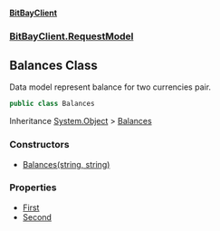 #### [BitBayClient](./index.md 'index')
### [BitBayClient.RequestModel](./BitBayClient-RequestModel.md 'BitBayClient.RequestModel')
## Balances Class
Data model represent balance for two currencies pair.  
```csharp
public class Balances
```
Inheritance [System.Object](https://docs.microsoft.com/en-us/dotnet/api/System.Object 'System.Object') &gt; [Balances](./BitBayClient-RequestModel-Balances.md 'BitBayClient.RequestModel.Balances')  
### Constructors
- [Balances(string, string)](./BitBayClient-RequestModel-Balances-Balances(string_string).md 'BitBayClient.RequestModel.Balances.Balances(string, string)')
### Properties
- [First](./BitBayClient-RequestModel-Balances-First.md 'BitBayClient.RequestModel.Balances.First')
- [Second](./BitBayClient-RequestModel-Balances-Second.md 'BitBayClient.RequestModel.Balances.Second')
